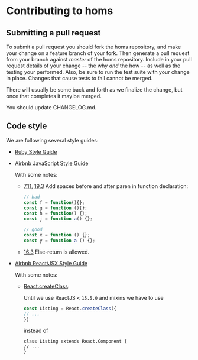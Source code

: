Contributing to homs
====================

Submitting a pull request
------------
To submit a pull request you should fork the homs repository, and make your change on a feature branch of your fork. Then generate a pull request from your branch against *master* of the homs repository. Include in your pull request details of your change -- the why *and* the how -- as well as the testing your performed. Also, be sure to run the test suite with your change in place. Changes that cause tests to fail cannot be merged.

There will usually be some back and forth as we finalize the change, but once that completes it may be merged.

You should update CHANGELOG.md.

Code style
------------
We are following several style guides:
* [Ruby Style Guide](https://github.com/rubocop-hq/ruby-style-guide)

* [Airbnb JavaScript Style Guide](https://github.com/airbnb/javascript)

    With some notes:

    * [7.11](https://github.com/airbnb/javascript#functions--signature-spacing), 
    [19.3](https://github.com/airbnb/javascript#whitespace--around-keywords)
    Add spaces before and after paren in function declaration:
        ```javascript
        // bad
        const f = function(){};
        const g = function (){};
        const h = function() {};
        const j = function a() {};

        // good
        const x = function () {};
        const y = function a () {};
  
    * [16.3](https://github.com/airbnb/javascript#blocks--no-else-return)
    Else-return is allowed.

* [Airbnb React/JSX Style Guide](https://github.com/airbnb/javascript/tree/master/react)

    With some notes:

    * [React.createClass](https://github.com/airbnb/javascript/tree/master/react#class-vs-reactcreateclass-vs-stateless):

        Until we use ReactJS < `15.5.0` and mixins we have to use 
        ```javascript
        const Listing = React.createClass({
        // ...
        })
        ```
        instead of
        ```javasript
        class Listing extends React.Component {
        // ...
        }
        ```
